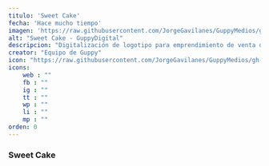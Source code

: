 ```yaml
---
titulo: 'Sweet Cake'
fecha: 'Hace mucho tiempo'
imagen: 'https://raw.githubusercontent.com/JorgeGavilanes/GuppyMedios/gh-pages/proyecto-sweetCake.png'
alt: "Sweet Cake - GuppyDigital"
descripcion: "Digitalización de logotipo para emprendimiento de venta de dulces, teniendo como reto destacar la marca."
creator: "Equipo de Guppy"
icon: "https://raw.githubusercontent.com/JorgeGavilanes/GuppyMedios/gh-pages/Guppy.svg"
icons:
    web : ""
    fb : ""
    ig : ""
    tt : ""
    wp : ""
    li : ""
    mp : ""
orden: 0
---
```


### Sweet Cake